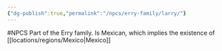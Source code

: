 ```yaml
---
{"dg-publish":true,"permalink":"/npcs/erry-family/larry/"}
---
```


#NPCS 
Part of the Erry family.
Is Mexican, which implies the existence of [[locations/regions/Mexico\|Mexico]]